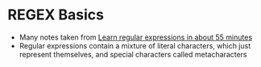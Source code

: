 # REGEX Basics

- Many notes taken from [Learn regular expressions in about 55 minutes](https://qntm.org/files/re/re.html)
- Regular expressions contain a mixture of literal characters, which just represent themselves, and special characters called metacharacters

